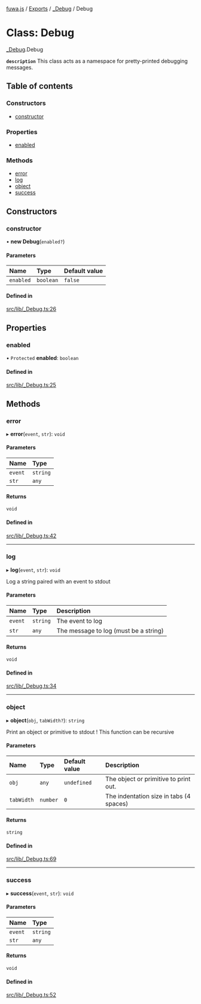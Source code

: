 [fuwa.js](../README.md) / [Exports](../modules.md) / [_Debug](../modules/_Debug.md) / Debug

# Class: Debug

[_Debug](../modules/_Debug.md).Debug

**`description`** This class acts as a namespace for pretty-printed debugging
messages.

## Table of contents

### Constructors

- [constructor](_Debug.Debug.md#constructor)

### Properties

- [enabled](_Debug.Debug.md#enabled)

### Methods

- [error](_Debug.Debug.md#error)
- [log](_Debug.Debug.md#log)
- [object](_Debug.Debug.md#object)
- [success](_Debug.Debug.md#success)

## Constructors

### constructor

• **new Debug**(`enabled?`)

#### Parameters

| Name | Type | Default value |
| :------ | :------ | :------ |
| `enabled` | `boolean` | `false` |

#### Defined in

[src/lib/_Debug.ts:26](https://github.com/Fuwajs/Fuwa.js/blob/6865cb6/src/lib/_Debug.ts#L26)

## Properties

### enabled

• `Protected` **enabled**: `boolean`

#### Defined in

[src/lib/_Debug.ts:25](https://github.com/Fuwajs/Fuwa.js/blob/6865cb6/src/lib/_Debug.ts#L25)

## Methods

### error

▸ **error**(`event`, `str`): `void`

#### Parameters

| Name | Type |
| :------ | :------ |
| `event` | `string` |
| `str` | `any` |

#### Returns

`void`

#### Defined in

[src/lib/_Debug.ts:42](https://github.com/Fuwajs/Fuwa.js/blob/6865cb6/src/lib/_Debug.ts#L42)

___

### log

▸ **log**(`event`, `str`): `void`

Log a string paired with an event to stdout

#### Parameters

| Name | Type | Description |
| :------ | :------ | :------ |
| `event` | `string` | The event to log |
| `str` | `any` | The message to log (must be a string) |

#### Returns

`void`

#### Defined in

[src/lib/_Debug.ts:34](https://github.com/Fuwajs/Fuwa.js/blob/6865cb6/src/lib/_Debug.ts#L34)

___

### object

▸ **object**(`obj`, `tabWidth?`): `string`

Print an object or primitive to stdout
! This function can be recursive

#### Parameters

| Name | Type | Default value | Description |
| :------ | :------ | :------ | :------ |
| `obj` | `any` | `undefined` | The object or primitive to print out. |
| `tabWidth` | `number` | `0` | The indentation size in tabs (4 spaces) |

#### Returns

`string`

#### Defined in

[src/lib/_Debug.ts:69](https://github.com/Fuwajs/Fuwa.js/blob/6865cb6/src/lib/_Debug.ts#L69)

___

### success

▸ **success**(`event`, `str`): `void`

#### Parameters

| Name | Type |
| :------ | :------ |
| `event` | `string` |
| `str` | `any` |

#### Returns

`void`

#### Defined in

[src/lib/_Debug.ts:52](https://github.com/Fuwajs/Fuwa.js/blob/6865cb6/src/lib/_Debug.ts#L52)
